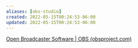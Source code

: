 ```yaml
---
aliases: [obs-studio]
created: 2022-05-15T00:24:53-06:00
updated: 2022-05-15T00:24:53-06:00
---
```

[Open Broadcaster Software | OBS (obsproject.com)](https://obsproject.com/)